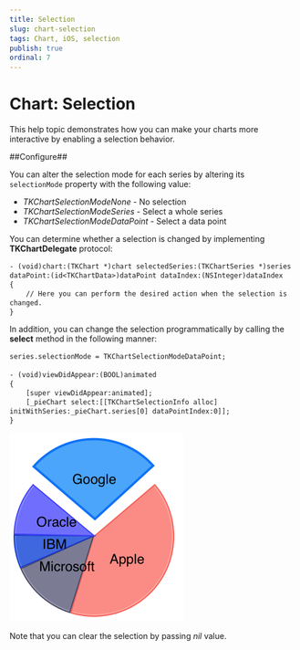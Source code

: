 ```yaml
---
title: Selection
slug: chart-selection
tags: Chart, iOS, selection
publish: true
ordinal: 7
---
```


# Chart: Selection

This help topic demonstrates how you can make your charts more interactive by enabling a selection behavior. 

##Configure##

You can alter the selection mode for each series by altering its <code>selectionMode</code> property with the following value:

- *TKChartSelectionModeNone* - No selection
- *TKChartSelectionModeSeries* - Select a whole series
- *TKChartSelectionModeDataPoint* - Select a data point

You can determine whether a selection is changed by implementing **TKChartDelegate** protocol:

	- (void)chart:(TKChart *)chart selectedSeries:(TKChartSeries *)series dataPoint:(id<TKChartData>)dataPoint dataIndex:(NSInteger)dataIndex
	{
		// Here you can perform the desired action when the selection is changed.
	}

In addition, you can change the selection programmatically by calling the **select** method in the following manner:

	series.selectionMode = TKChartSelectionModeDataPoint;

	- (void)viewDidAppear:(BOOL)animated
	{
    	[super viewDidAppear:animated];
    	[_pieChart select:[[TKChartSelectionInfo alloc] initWithSeries:_pieChart.series[0] dataPointIndex:0]];
	}

<img src="../images/chart-selection001.png"/>

Note that you can clear the selection by passing *nil* value.